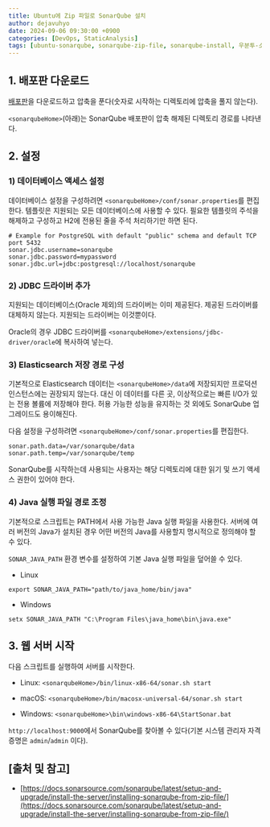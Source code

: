 ```yaml
---
title: Ubuntu에 Zip 파일로 SonarQube 설치
author: dejavuhyo
date: 2024-09-06 09:30:00 +0900
categories: [DevOps, StaticAnalysis]
tags: [ubuntu-sonarqube, sonarqube-zip-file, sonarqube-install, 우분투-소나큐브, 소나큐브-zip-파일, 소나큐브-설치]
---
```


## 1. 배포판 다운로드
[배포판](https://www.sonarsource.com/products/sonarqube/downloads/?_gl=1*1sl5cnh*_gcl_au*NDA1MTYxMTYyLjE3MjIzMDAzNTY.*_ga*OTc1NzIzNzkyLjE3MjIzMDAzNTY.*_ga_9JZ0GZ5TC6*MTcyMjMwMDM1Ni4xLjEuMTcyMjMwMjM0NS42MC4wLjA.)을 다운로드하고 압축을 푼다(숫자로 시작하는 디렉토리에 압축을 풀지 않는다).

`<sonarqubeHome>`(아래)는 SonarQube 배포판이 압축 해제된 디렉토리 경로를 나타낸다.

## 2. 설정

### 1) 데이터베이스 액세스 설정
데이터베이스 설정을 구성하려면 `<sonarqubeHome>/conf/sonar.properties`를 편집한다. 템플릿은 지원되는 모든 데이터베이스에 사용할 수 있다. 필요한 템플릿의 주석을 해제하고 구성하고 H2에 전용된 줄을 주석 처리하기만 하면 된다.

```properties
# Example for PostgreSQL with default "public" schema and default TCP port 5432
sonar.jdbc.username=sonarqube
sonar.jdbc.password=mypassword
sonar.jdbc.url=jdbc:postgresql://localhost/sonarqube
```

### 2) JDBC 드라이버 추가
지원되는 데이터베이스(Oracle 제외)의 드라이버는 이미 제공된다. 제공된 드라이버를 대체하지 않는다. 지원되는 드라이버는 이것뿐이다.

Oracle의 경우 JDBC 드라이버를 `<sonarqubeHome>/extensions/jdbc-driver/oracle`에 복사하여 넣는다.

### 3) Elasticsearch 저장 경로 구성
기본적으로 Elasticsearch 데이터는 `<sonarqubeHome>/data`에 저장되지만 프로덕션 인스턴스에는 권장되지 않는다. 대신 이 데이터를 다른 곳, 이상적으로는 빠른 I/O가 있는 전용 볼륨에 저장해야 한다. 허용 가능한 성능을 유지하는 것 외에도 SonarQube 업그레이드도 용이해진다.

다음 설정을 구성하려면 `<sonarqubeHome>/conf/sonar.properties`를 편집한다.

```properties
sonar.path.data=/var/sonarqube/data
sonar.path.temp=/var/sonarqube/temp
```

SonarQube를 시작하는데 사용되는 사용자는 해당 디렉토리에 대한 읽기 및 쓰기 액세스 권한이 있어야 한다.

### 4) Java 실행 파일 경로 조정
기본적으로 스크립트는 PATH에서 사용 가능한 Java 실행 파일을 사용한다. 서버에 여러 버전의 Java가 설치된 경우 어떤 버전의 Java를 사용할지 명시적으로 정의해야 할 수 있다.

`SONAR_JAVA_PATH` 환경 변수를 설정하여 기본 Java 실행 파일을 덮어쓸 수 있다.

* Linux

```text
export SONAR_JAVA_PATH="path/to/java_home/bin/java"
```

* Windows

```text
setx SONAR_JAVA_PATH "C:\Program Files\java_home\bin\java.exe"
```

## 3. 웹 서버 시작
다음 스크립트를 실행하여 서버를 시작한다.

* Linux: `<sonarqubeHome>/bin/linux-x86-64/sonar.sh start`

* macOS: `<sonarqubeHome>/bin/macosx-universal-64/sonar.sh start`

* Windows: `<sonarqubeHome>\bin\windows-x86-64\StartSonar.bat`

`http://localhost:9000`에서 SonarQube를 찾아볼 수 있다(기본 시스템 관리자 자격 증명은 `admin`/`admin` 이다).

## [출처 및 참고]
* [https://docs.sonarsource.com/sonarqube/latest/setup-and-upgrade/install-the-server/installing-sonarqube-from-zip-file/](https://docs.sonarsource.com/sonarqube/latest/setup-and-upgrade/install-the-server/installing-sonarqube-from-zip-file/)
